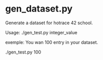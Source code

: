 gen_dataset.py
==============

Generate a dataset for hotrace 42 school.

Usage: ./gen_test.py integer_value

exemple: You wan 100 entry in your dataset.

./gen_test.py 100

